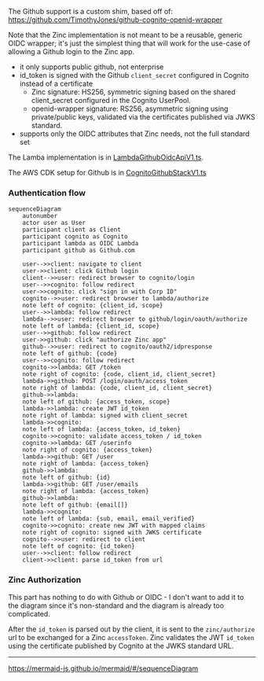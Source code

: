 The Github support is a custom shim, based off of:
https://github.com/TimothyJones/github-cognito-openid-wrapper

Note that the Zinc implementation is not meant to be a reusable, generic OIDC
wrapper; it's just the simplest thing that will work for the use-case of
allowing a Github login to the Zinc app.

* it only supports public github, not enterprise
* id_token is signed with the Github `client_secret` configured in Cognito
  instead of a certificate
  * Zinc signature: HS256, symmetric signing based on the shared client_secret
    configured in the Cognito UserPool.
  * openid-wrapper signature: RS256, asymmetric signing using private/public
    keys, validated via the certificates published via JWKS standard.
* supports only the OIDC attributes that Zinc needs, not the full standard set

The Lamba implementation is in
[LambdaGithubOidcApiV1.ts](/aws-infra/lambda/src/LambdaGithubOidcApiV1.ts).

The AWS CDK setup for Github is in
[CognitoGithubStackV1.ts](/aws-infra/src/Stack/CognitoGithubStackV1.ts)

### Authentication flow

```mermaid
sequenceDiagram
    autonumber
    actor user as User
    participant client as Client
    participant cognito as Cognito
    participant lambda as OIDC Lambda
    participant github as Github.com
    
    user-->>client: navigate to client
    user->>client: click Github login
    client-->>user: redirect browser to cognito/login
    user-->>cognito: follow redirect
    user->>cognito: click "sign in with Corp ID"
    cognito-->>user: redirect browser to lambda/authorize
    note left of cognito: {client_id, scope}
    user-->>lambda: follow redirect
    lambda-->>user: redirect browser to github/login/oauth/authorize
    note left of lambda: {client_id, scope}
    user-->>github: follow redirect
    user->>github: click "authorize Zinc app"
    github-->>user: redirect to cognito/oauth2/idpresponse
    note left of github: {code}
    user-->>cognito: follow redirect
    cognito->>lambda: GET /token
    note right of cognito: {code, client_id, client_secret}
    lambda->>github: POST /login/oauth/access_token 
    note right of lambda: {code, client_id, client_secret}
    github->>lambda: 
    note left of github: {access_token, scope}
    lambda->>lambda: create JWT id_token
    note right of lambda: signed with client_secret
    lambda->>cognito: 
    note left of lambda: {access_token, id_token}    
    cognito->>cognito: validate access_token / id_token
    cognito->>lambda: GET /userinfo
    note right of cognito: {access_token}
    lambda->>github: GET /user
    note right of lambda: {access_token}
    github->>lambda: 
    note left of github: {id}
    lambda->>github: GET /user/emails
    note right of lambda: {access_token}
    github->>lambda: 
    note left of github: {email[]}
    lambda->>cognito: 
    note left of lambda: {sub, email, email_verified}
    cognito->>cognito: create new JWT with mapped claims
    note right of cognito: signed with JWKS certificate
    cognito-->>user: redirect to client
    note left of cognito: {id_token}
    user-->>client: follow redirect
    client->>client: parse id_token from url

```

### Zinc Authorization

This part has nothing to do with Github or OIDC - I don't want to add it to the
diagram since it's non-standard and the diagram is already too complicated.

After the `id_token` is parsed out by the client, it is sent to the
`zinc/authorize` url to be exchanged for a Zinc `accessToken`. Zinc validates
the JWT `id_token` using the certificate published by Cognito at the JWKS
standard URL.

----

https://mermaid-js.github.io/mermaid/#/sequenceDiagram
